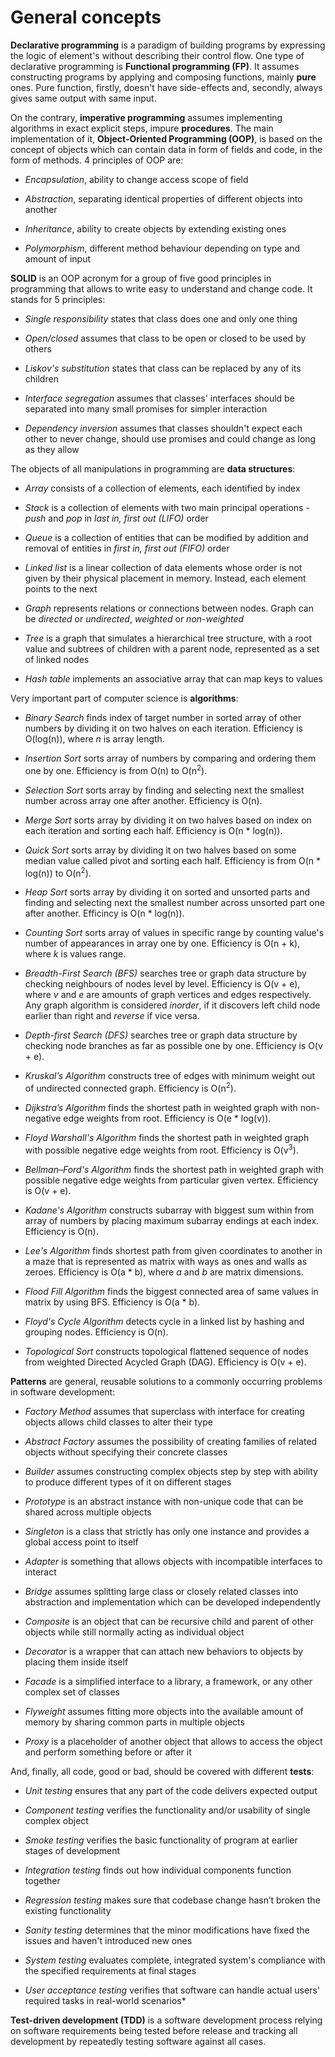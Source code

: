 # General concepts

**Declarative programming** is a paradigm of building programs by expressing the logic of element's without describing their control flow. One type of declarative
programming is **Functional programming (FP)**. It assumes constructing programs by applying and composing functions, mainly **pure** ones. Pure function, firstly,
doesn't have side-effects and, secondly, always gives same output with same input. 

On the contrary, **imperative programming** assumes implementing algorithms in exact explicit steps, impure **procedures**. The main implementation of it, 
**Object-Oriented Programming (OOP)**, is based on the concept of objects which can contain data in form of fields and code, in the form of methods. 4 principles of
OOP are:
- *Encapsulation*, ability to change access scope of field

- *Abstraction*, separating identical properties of different objects into another

- *Inheritance*, ability to create objects by extending existing ones

- *Polymorphism*, different method behaviour depending on type and amount of input
 
**SOLID** is an OOP acronym for a group of five good principles in programming that allows to write easy to understand and change code. It stands for 5 principles:
- *Single responsibility* states that class does one and only one thing

- *Open/closed* assumes that class to be open or closed to be used by others
    
- *Liskov's substitution* states that class can be replaced by any of its children
    
- *Interface segregation* assumes that classes' interfaces should be separated into many small promises for simpler interaction

- *Dependency inversion* assumes that classes shouldn't expect each other to never change, should use promises and could change as long as they allow

The objects of all manipulations in programming are **data structures**:
- *Array* consists of a collection of elements, each identified by index

- *Stack* is a collection of elements with two main principal operations - *push* and *pop* in *last in, first out (LIFO)* order

- *Queue* is a collection of entities that can be modified by addition and removal of entities in *first in, first out (FIFO)* order

- *Linked list* is a linear collection of data elements whose order is not given by their physical placement in memory. Instead, each element points to the next

- *Graph* represents relations or connections between nodes. Graph can be *directed* or *undirected*, *weighted* or *non-weighted*

- *Tree* is a graph that simulates a hierarchical tree structure, with a root value and subtrees of children with a parent node, represented as a set of linked nodes

- *Hash table* implements an associative array that can map keys to values

Very important part of computer science is **algorithms**:
- *Binary Search* finds index of target number in sorted array of other numbers by dividing it on two halves on each iteration. Efficiency is O(log(n)),
where *n* is array length.

- *Insertion Sort* sorts array of numbers by comparing and ordering them one by one. Efficiency is from O(n) to O(n<sup>2</sup>).

- *Selection Sort* sorts array by finding and selecting next the smallest number across array one after another. Efficiency is O(n).

- *Merge Sort* sorts array by dividing it on two halves based on index on each iteration and sorting each half. Efficiency is O(n * log(n)).

- *Quick Sort* sorts array by dividing it on two halves based on some median value called pivot and sorting each half. Efficiency is from O(n * log(n)) to 
O(n<sup>2</sup>).

- *Heap Sort* sorts array by dividing it on sorted and unsorted parts and finding and selecting next the smallest number across unsorted part one after another.
Efficincy is O(n * log(n)).

- *Counting Sort* sorts array of values in specific range by counting value's number of appearances in array one by one. Efficiency is O(n + k), where *k* is
values range. 

- *Breadth-First Search (BFS)* searches tree or graph data structure by checking neighbours of nodes level by level. Efficiency is O(v + e), where *v* and *e* are
amounts of graph vertices and edges respectively. Any graph algorithm is considered *inorder*, if it discovers left child node earlier than right and *reverse* if vice
versa.

- *Depth-first Search (DFS)* searches tree or graph data structure by checking node branches as far as possible one by one. Efficiency is O(v + e).

- *Kruskal’s Algorithm* constructs tree of edges with minimum weight out of undirected connected graph. Efficiency is O(n<sup>2</sup>).

- *Dijkstra’s Algorithm* finds the shortest path in weighted graph with non-negative edge weights from root. Efficiency is O(e * log(v)).

- *Floyd Warshall's Algorithm* finds the shortest path in weighted graph with possible negative edge weights from root. Efficiency is O(v<sup>3</sup>).

- *Bellman–Ford's Algorithm* finds the shortest path in weighted graph with possible negative edge weights from particular given vertex. Efficiency is O(v + e).

- *Kadane's Algorithm* constructs subarray with biggest sum within from array of numbers by placing maximum subarray endings at each index. Efficiency is O(n).

- *Lee's Algorithm* finds shortest path from given coordinates to another in a maze that is represented as matrix with ways as ones and walls as zeroes. Efficiency
is O(a * b), where *a* and *b* are matrix dimensions.

- *Flood Fill Algorithm* finds the biggest connected area of same values in matrix by using BFS. Efficiency is O(a * b).

- *Floyd's Cycle Algorithm* detects cycle in a linked list by hashing and grouping nodes. Efficiency is O(n).

- *Topological Sort* constructs topological flattened sequence of nodes from weighted Directed Acycled Graph (DAG). Efficiency is O(v + e).

**Patterns** are general, reusable solutions to a commonly occurring problems in software development:
- *Factory Method* assumes that superclass with interface for creating objects allows child classes to alter their type

- *Abstract Factory* assumes the possibility of creating families of related objects without specifying their concrete classes

- *Builder* assumes constructing complex objects step by step with ability to produce different types of it on different stages

- *Prototype* is an abstract instance with non-unique code that can be shared across multiple objects

- *Singleton* is a class that strictly has only one instance and provides a global access point to itself

- *Adapter* is something that allows objects with incompatible interfaces to interact

- *Bridge* assumes splitting large class or closely related classes into abstraction and implementation which can be developed independently

- *Composite* is an object that can be recursive child and parent of other objects while still normally acting as individual object

- *Decorator* is a wrapper that can attach new behaviors to objects by placing them inside itself

- *Facade* is a simplified interface to a library, a framework, or any other complex set of classes

- *Flyweight* assumes fitting more objects into the available amount of memory by sharing common parts in multiple objects

- *Proxy* is a placeholder of another object that allows to access the object and perform something before or after it

And, finally, all code, good or bad, should be covered with different **tests**:
- *Unit testing* ensures that any part of the code delivers expected output

- *Component testing* verifies the functionality and/or usability of single complex object

- *Smoke testing* verifies the basic functionality of program at earlier stages of development

- *Integration testing* finds out how individual components function together

- *Regression testing* makes sure that codebase change hasn’t broken the existing functionality

- *Sanity testing* determines that the minor modifications have fixed the issues and haven't introduced new ones

- *System testing* evaluates complete, integrated system's compliance with the specified requirements at final stages

- *User acceptance testing* verifies that software can handle actual users' required tasks in real-world scenarios*

**Test-driven development (TDD)** is a software development process relying on software requirements being tested before release and tracking all development by repeatedly testing software against all cases.
